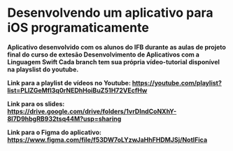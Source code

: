 # Desenvolvendo um aplicativo para iOS programaticamente

<b>Aplicativo desenvolvido com os alunos do IFB durante as aulas de projeto final do curso de extesão Desenvolvimento de Aplicativos com a Linguagem Swift
Cada branch tem sua própria vídeo-tutorial disponível na playslist do youtube. 

Link para a playlist de vídeos no Youtube: https://youtube.com/playlist?list=PLlZGeMfI3q0rNEDhHoiBuZ51H72VEcfHw

Link para os slides: https://drive.google.com/drive/folders/1vrDIndCoNXhY-8l7D9hbgRB932tsq44M?usp=sharing

Link para o Figma do aplicativo: https://www.figma.com/file/f53DW7oLYzwJaHhFHDMJSj/NotIFica

</b>
